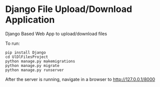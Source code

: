
# Django File Upload/Download Application

Django Based Web App to upload/download files

To run:

```
pip install Django
cd UlDlFilesProject
python manage.py makemigrations
python manage.py migrate
python manage.py runserver
```

After the server is running, navigate in a browser to http://127.0.0.1/8000
